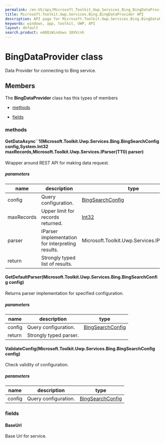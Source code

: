 ```yaml
---
permalink: /en-US/api/Microsoft_Toolkit_Uwp_Services_Bing_BingDataProvider.htm
title: Microsoft.Toolkit.Uwp.Services.Bing.BingDataProvider API 
description: API page for Microsoft.Toolkit.Uwp.Services.Bing.BingDataProvider
keywords: windows, app, toolkit, UWP, API
layout: default
search.product: eADQiWindows 10XVcnh
---
```



# BingDataProvider class

Data Provider for connecting to Bing service.

## Members

The **BingDataProvider** class has this types of members

* [methods](#methods)

* [fields](#fields)

### methods

#### GetDataAsync``1(Microsoft.Toolkit.Uwp.Services.Bing.BingSearchConfig config,System.Int32 maxRecords,Microsoft.Toolkit.Uwp.Services.IParser(TT0) parser)

Wrapper around REST API for making data request.

##### parameters



| name | description | type || --- | --- | --- || config | Query configuration. | [BingSearchConfig](Microsoft_Toolkit_Uwp_Services_Bing_BingSearchConfig.htm) || maxRecords | Upper limit for records returned. | [Int32](https://msdn.microsoft.com/library/windows/apps/System.Int32) || parser | IParser implementation for interpreting results. | Microsoft.Toolkit.Uwp.Services.IParser(TT0) || return |Strongly typed list of results. |


#### GetDefaultParser(Microsoft.Toolkit.Uwp.Services.Bing.BingSearchConfig config)

Returns parser implementation for specified configuration.

##### parameters



| name | description | type || --- | --- | --- || config | Query configuration. | [BingSearchConfig](Microsoft_Toolkit_Uwp_Services_Bing_BingSearchConfig.htm) || return |Strongly typed parser. |


#### ValidateConfig(Microsoft.Toolkit.Uwp.Services.Bing.BingSearchConfig config)

Check validity of configuration.

##### parameters



| name | description | type || --- | --- | --- || config | Query configuration. | [BingSearchConfig](Microsoft_Toolkit_Uwp_Services_Bing_BingSearchConfig.htm) |


### fields

#### BaseUrl

Base Url for service.


